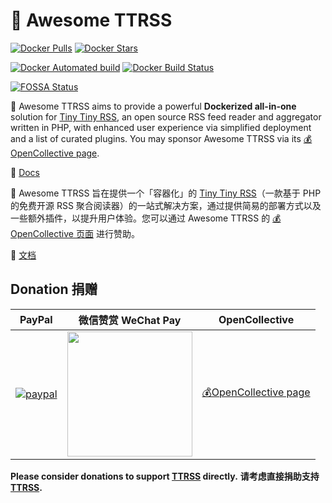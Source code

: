 # 🐋 Awesome TTRSS

[![Docker Pulls](https://img.shields.io/docker/pulls/wangqiru/ttrss.svg)](https://hub.docker.com/r/wangqiru/ttrss)
[![Docker Stars](https://img.shields.io/docker/stars/wangqiru/ttrss.svg)](https://hub.docker.com/r/wangqiru/ttrss)

[![Docker Automated build](https://img.shields.io/docker/automated/wangqiru/ttrss.svg)](https://hub.docker.com/r/wangqiru/ttrss/builds)
[![Docker Build Status](https://img.shields.io/docker/build/wangqiru/ttrss.svg)](https://hub.docker.com/r/wangqiru/ttrss/builds)

[![FOSSA Status](https://app.fossa.com/api/projects/git%2Bgithub.com%2FHenryQW%2FAwesome-TTRSS.svg?type=shield)](https://app.fossa.com/projects/git%2Bgithub.com%2FHenryQW%2FAwesome-TTRSS?ref=badge_shield)

🐋 Awesome TTRSS aims to provide a powerful **Dockerized all-in-one** solution for [Tiny Tiny RSS](https://tt-rss.org/), an open source RSS feed reader and aggregator written in PHP, with enhanced user experience via simplified deployment and a list of curated plugins. You may sponsor Awesome TTRSS via its [💰OpenCollective page](https://opencollective.com/Awesome-TTRSS/).

📖 [Docs](https://ttrss.henry.wang)

🐋 Awesome TTRSS 旨在提供一个「容器化」的 [Tiny Tiny RSS](https://tt-rss.org/)（一款基于 PHP 的免费开源 RSS 聚合阅读器）的一站式解决方案，通过提供简易的部署方式以及一些额外插件，以提升用户体验。您可以通过 Awesome TTRSS 的 [💰OpenCollective 页面](https://opencollective.com/Awesome-TTRSS/) 进行赞助。

📖 [文档](https://ttrss.henry.wang/zh/)

## Donation 捐赠

| PayPal                                                                                                                                                                       | 微信赞赏 WeChat Pay                                                 | OpenCollective                                                     |
| ---------------------------------------------------------------------------------------------------------------------------------------------------------------------------- | ------------------------------------------------------------------- | ------------------------------------------------------------------ |
| [![paypal](https://www.paypalobjects.com/en_US/GB/i/btn/btn_donateCC_LG.gif)](https://www.paypal.com/cgi-bin/webscr?cmd=_s-xclick&hosted_button_id=MTM5L6T4PHRQS&source=url) | <img src="https://share.henry.wang/IKaxAW/duFgAuOnmk+" width="200"> | [💰OpenCollective page](https://opencollective.com/Awesome-TTRSS/) |

**Please consider donations to support [TTRSS](https://tt-rss.org/) directly.**
**请考虑直接捐助支持[TTRSS](https://tt-rss.org/).**
